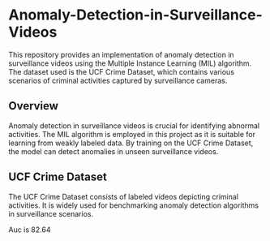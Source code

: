 # Anomaly-Detection-in-Surveillance-Videos


This repository provides an implementation of anomaly detection in surveillance videos using the Multiple Instance Learning (MIL) algorithm. The dataset used is the UCF Crime Dataset, which contains various scenarios of criminal activities captured by surveillance cameras.

## Overview

Anomaly detection in surveillance videos is crucial for identifying abnormal activities. The MIL algorithm is employed in this project as it is suitable for learning from weakly labeled data. By training on the UCF Crime Dataset, the model can detect anomalies in unseen surveillance videos.

## UCF Crime Dataset

The UCF Crime Dataset consists of labeled videos depicting criminal activities. It is widely used for benchmarking anomaly detection algorithms in surveillance scenarios.

Auc is 82.64
